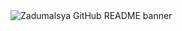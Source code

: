 <img src="https://github.com/FreezeZeni/Zadumalsya/blob/main/World%20Map.svg" alt="Zadumalsya GitHub README banner">
